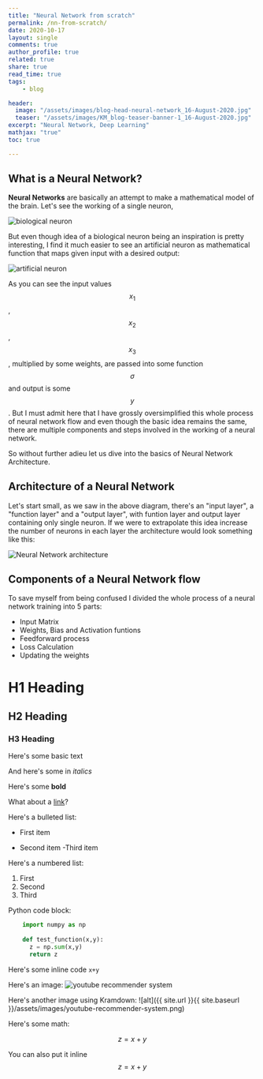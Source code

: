 ```yaml
---
title: "Neural Network from scratch"
permalink: /nn-from-scratch/
date: 2020-10-17
layout: single
comments: true 
author_profile: true
related: true
share: true
read_time: true
tags:
    - blog

header:
  image: "/assets/images/blog-head-neural-network_16-August-2020.jpg"
  teaser: "/assets/images/KM_blog-teaser-banner-1_16-August-2020.jpg"
excerpt: "Neural Network, Deep Learning"
mathjax: "true"
toc: true

---
```


## What is a Neural Network?
**Neural Networks** are basically an attempt to make a mathematical model of the brain. Let's see the working of a single neuron, 

<img src="{{ site.url }}{{ site.baseurl }}/assets/images/biological_neuron.png" alt="biological neuron"> 



But even though idea of a biological neuron being an inspiration is pretty interesting, I find it much easier to see an artificial neuron as mathematical function that maps given input with a desired output:

<img src="{{ site.url }}{{ site.baseurl }}/assets/images/artificial_neuron.png" alt="artificial neuron"> 

As you can see the input values $$x_1$$, $$x_2$$, $$x_3$$, multiplied by some weights, are passed into some function $$\sigma$$ and output is some $$y$$. But I must admit here that I have grossly oversimplified this whole process of neural network flow and even though the basic idea remains the same, there are multiple components and steps involved in the working of a neural network.

So without further adieu let us dive into the basics of Neural Network Architecture.


## Architecture of a Neural Network
Let's start small, as we saw in the above diagram, there's an "input layer", a "function layer" and a "output layer", with funtion layer and output layer containing only single neuron. If we were to extrapolate this idea increase the number of neurons in each layer the architecture would look something like this:

<img src="{{ site.url }}{{ site.baseurl }}/assets/images/NN_architecture.png" alt="Neural Network architecture"> 



## Components of a Neural Network flow

To save myself from being confused I divided the whole process of a neural network training into 5 parts:
* Input Matrix
* Weights, Bias and Activation funtions
* Feedforward process
* Loss Calculation
* Updating the weights



# H1 Heading

## H2 Heading

### H3 Heading

Here's some basic text

And here's some in *italics*

Here's some **bold**

What about a [link](https://github.com/in/jasraj-date)?

Here's a bulleted list:
* First item
+ Second item
-Third item

Here's a numbered list:
1. First
2. Second
3. Third

Python code block:
```python
    import numpy as np
    
    def test_function(x,y):
      z = np.sum(x,y)
      return z
```
Here's some inline code `x+y`

Here's an image:
<img src="{{ site.url }}{{ site.baseurl }}/assets/images/youtube-recommender-system.png" alt="youtube recommender system">

Here's another image using Kramdown:
![alt]({{ site.url }}{{ site.baseurl }}/assets/images/youtube-recommender-system.png)

Here's some math:

$$z=x+y$$

You can also put it inline $$z=x+y$$

